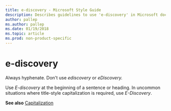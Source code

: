 ```yaml
---
title: e-discovery - Microsoft Style Guide
description: Describes guidelines to use 'e-discovery' in Microsoft documents and provides alternate examples.
author: pallep
ms.author: pallep
ms.date: 01/19/2018
ms.topic: article
ms.prod: non-product-specific
---
```


# e-discovery

Always hyphenate. Don't use *ediscovery* or *eDiscovery.*

Use *E-discovery* at the beginning of a sentence or heading. In uncommon situations where title-style capitalization is required, use *E-Discovery*.

**See also** [Capitalization](~/capitalization.md)
